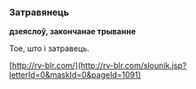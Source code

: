 ### Затравянець
**дзеяслоў, закончанае трыванне**

Тое, што і затравець.

<a rel="author">[http://rv-blr.com/](http://rv-blr.com/slounik.jsp?letterId=0&maskId=0&pageId=1091)</a>
